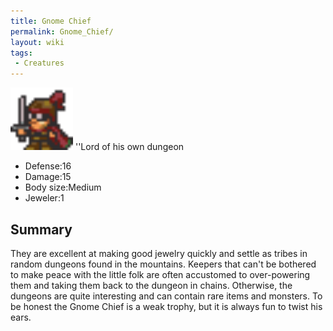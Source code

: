 ```yaml
---
title: Gnome Chief
permalink: Gnome_Chief/
layout: wiki
tags:
 - Creatures
---
```


<img src="gnome_chief.png" title="fig:gnome_chief.png" alt="gnome_chief.png" width="100" />
''Lord of his own dungeon

-   Defense:16
-   Damage:15
-   Body size:Medium
-   Jeweler:1

Summary
-------

They are excellent at making good jewelry quickly and settle as tribes
in random dungeons found in the mountains. Keepers that can't be
bothered to make peace with the little folk are often accustomed to
over-powering them and taking them back to the dungeon in chains.
Otherwise, the dungeons are quite interesting and can contain rare items
and monsters. To be honest the Gnome Chief is a weak trophy, but it is
always fun to twist his ears.
